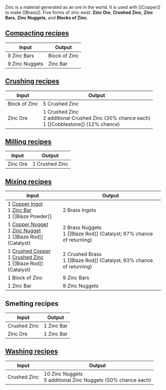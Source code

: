 Zinc is a material generated as an ore in the world. It is used with [[Copper]] to make [[Brass]]. Five forms of zinc exist: **Zinc Ore**, **Crushed Zinc**, **Zinc Bars**, **Zinc Nuggets**, and **Blocks of Zinc**.



## [Compacting recipes](Mechanical-Press)
| Input  | Output |
| ------------- | ------------- |
| 9 Zinc Bars | Block of Zinc |
| 9 Zinc Nuggets | Zinc Bar |

## [Crushing recipes](Crushing-Wheels)
| Input  | Output |
| ------------- | ------------- |
| Block of Zinc | 5 Crushed Zinc |
| Zinc Ore | 1 Crushed Zinc <br> 2 additional Crushed Zinc (30% chance each) <br> 1 [[Cobblestone]] (12% chance) |

## [Milling recipes](Millstone)
| Input  | Output |
| ------------- | ------------- |
| Zinc Ore | 1 Crushed Zinc |

## [Mixing recipes](Mechanical-Mixer)
| Input  | Output |
| ------------- | ------------- |
| 1 [Copper Ingot](Copper) <br> 1 [Zinc Bar](Zinc) <br> 1 [[Blaze Powder]] | 2 Brass Ingots |
| 1 [Copper Nugget](Copper) <br> 1 [Zinc Nugget](Zinc) <br> 1 [[Blaze Rod]] (Catalyst) | 2 Brass Nuggets <br> 1 [[Blaze Rod]] (Catalyst; 97% chance of returning) |
| 1 [Crushed Copper](Copper) <br> 1 [Crushed Zinc](Zinc) <br> 1 [[Blaze Rod]] (Catalyst) | 2 Crushed Brass <br> 1 [[Blaze Rod]] (Catalyst; 93% chance of returning) |
| 1 Block of Zinc | 9 Zinc Bars |
| 1 Zinc Bar | 9 Zinc Nuggets |

## Smelting recipes
| Input  | Output |
| ------------- | ------------- |
| Crushed Zinc | 1 Zinc Bar |
| Zinc Ore | 1 Zinc Bar |

## [Washing recipes](Bulk-Washing)
| Input  | Output |
| ------------- | ------------- |
| Crushed Zinc | 10 Zinc Nuggets <br> 5 additional Zinc Nuggets (50% chance each) |